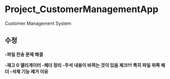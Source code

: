 # Project_CustomerManagementApp
Customer Management System

<h2> 수정 </h2>
<h4>
-파일 전송 문제 해결

-재고 0 델리게이터
-헤더 정리
-주석 내용이 바뀌는 것이 있음 체크!!! 특히 파일 위쪽 헤더 
-삭제 기능 제거 이유
</h4>
